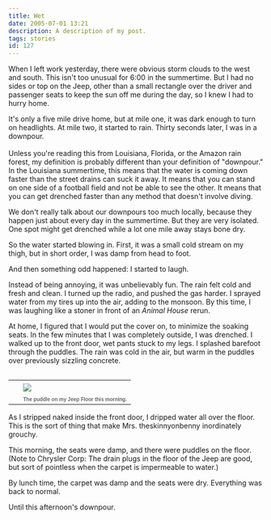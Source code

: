 ```yaml
---
title: Wet
date: 2005-07-01 13:21
description: A description of my post.
tags: stories
id: 127
---
```

When I left work yesterday, there were obvious storm clouds to the west and south.  This isn't too unusual for 6:00 in the summertime.  But I had no sides or top on the Jeep, other than a small rectangle over the driver and passenger seats to keep the sun off me during the day, so I knew I had to hurry home.

It's only a five mile drive home, but at mile one, it was dark enough to turn on headlights.  At mile two, it started to rain.  Thirty seconds later, I was in a downpour.
<span class="spanEndPreview">&nbsp;</span><br /><br />Unless you're reading this from Louisiana, Florida, or the Amazon rain forest, my definition is probably different than your definition of "downpour."  In the Louisiana summertime, this means that the water is coming down faster than the street drains can suck it away.  It means that you can stand on one side of a football field and not be able to see the other.  It means that you can get drenched faster than any method that doesn't involve diving.

We don't really talk about our downpours too much locally, because they happen just about every day in the summertime.  But they are very isolated.  One spot might get drenched while a lot one mile away stays bone dry.

So the water started blowing in.  First, it was a small cold stream on my thigh, but in short order, I was damp from head to foot.

And then something odd happened:  I started to laugh.

Instead of being annoying, it was unbelievably fun.  The rain felt cold and fresh and clean.  I turned up the radio, and pushed the gas harder.  I sprayed water from my tires up into the air, adding to the monsoon.  By this time, I was laughing like a stoner in front of an <i>Animal House</i> rerun.

At home, I figured that I would put the cover on, to minimize the soaking seats.  In the few minutes that I was completely outside, I was drenched.  I walked up to the front door, wet pants stuck to my legs.  I splashed barefoot through the puddles.  The rain was cold in the air, but warm in the puddles over previously sizzling concrete.

<table cellpadding=0 cellspacing=0 border=0 align=right><tr><td width=5 rowspan=2><spacer type=block width=5 height=1></spacer></td><td><img src="/img/jeepfloor.jpg" aborder=0 vspace=4/></td></tr><tr><td><font face="verdana, arial, geneva" size=1 color=#666666><b>The puddle on my Jeep Floor this morning.</b></font></td></tr></table>

As I stripped naked inside the front door, I dripped water all over the floor.  This is the sort of thing that make Mrs. theskinnyonbenny inordinately grouchy.

This morning, the seats were damp, and there were puddles on the floor.  (Note to Chrysler Corp:  The drain plugs in the floor of the Jeep are good, but sort of pointless when the carpet is impermeable to water.)

By lunch time, the carpet was damp and the seats were dry.  Everything was back to normal.

Until this afternoon's downpour.

